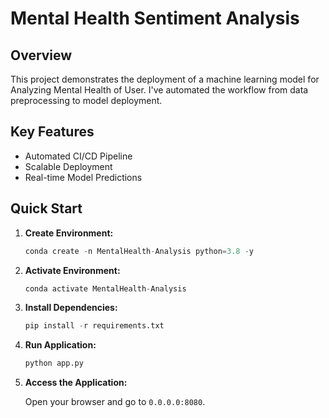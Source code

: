 # Mental Health Sentiment Analysis

## Overview
This project demonstrates the deployment of a machine learning model for Analyzing Mental Health of User. I've automated the workflow from data preprocessing to model deployment.

## Key Features
- Automated CI/CD Pipeline
- Scalable Deployment
- Real-time Model Predictions
  
<!-- ## Demo Video
[Watch the demo on YouTube](https://youtu.be/lkKLTN5dH40) -->

## Quick Start

1. **Create Environment:**

    ```python
    conda create -n MentalHealth-Analysis python=3.8 -y
    ```

2. **Activate Environment:**

    ```python
    conda activate MentalHealth-Analysis
    ```

3. **Install Dependencies:**

    ```python
    pip install -r requirements.txt
    ```

4. **Run Application:**

    ```python
    python app.py
    ```

5. **Access the Application:**
   
    Open your browser and go to `0.0.0.0:8080`.
